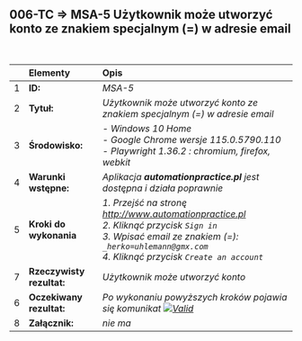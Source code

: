 ## 006-TC => MSA-5 Użytkownik może utworzyć konto ze znakiem specjalnym (=) w adresie email

<br>

|     | Elementy                  | Opis                                                                   |
| :-- | :------------------------ | :--------------------------------------------------------------------- |
| 1   | **ID:**                   | _MSA-5_                                                                |
| 2   | **Tytuł:**                | _Użytkownik może utworzyć konto ze znakiem specjalnym (=) w adresie email_ |
| 3   | **Środowisko:**           | _- Windows 10 Home <br> - Google Chrome wersje 115.0.5790.110 <br> - Playwright 1.36.2 : chromium, firefox, webkit_ |
| 4   | **Warunki wstępne:**      | _Aplikacja **automationpractice.pl** jest dostępna i działa poprawnie_ |
| 5   | **Kroki do wykonania**    | _1. Przejść na stronę http://www.automationpractice.pl <br> 2. Kliknąć przycisk `Sign in` <br> 3. Wpisać email ze znakiem (=): `_herko=uhlemann@gmx.com` <br> 4. Kliknąć przycisk `Create an account`_ |
| 7   | **Rzeczywisty rezultat:** | _Użytkownik może utworzyć konto_                                       |
| 6   | **Oczekiwany rezultat:**  | _Po wykonaniu powyższych kroków pojawia się komunikat [![Valid](https://img.shields.io/badge/Invalid%20email%20address.-f3515c)](#)_ |
| 8   | **Załącznik:**            | _nie ma_                                                               |
